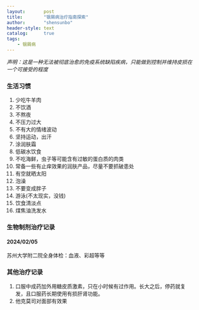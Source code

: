 ```yaml
---
layout:       post
title:        "银屑病治疗指南探索"
author:       "shensunbo"
header-style: text
catalog:      true
tags:
    - 银屑病
---
```

_声明：这是一种无法被彻底治愈的免疫系统缺陷疾病，只能做到控制并维持皮损在一个可接受的程度_

### 生活习惯
1. 少吃牛羊肉 
2. 不饮酒 
3. 不熬夜 
4. 不压力过大 
5. 不有大的情绪波动 
6. 坚持运动，出汗
7. 涂润肤霜 
8. 低碳水饮食 
9. 不吃海鲜，虫子等可能含有过敏的蛋白质的肉类 
10. 常备一些有止痒效果的润肤产品，尽量不要抓破患处 
11. 有空就晒太阳 
12. 泡澡 
13. 不要变成胖子 
14. 游泳(不太现实，没钱)
15. 饮食清淡点 
16. 煤焦油洗发水
### 生物制剂治疗记录
#### 2024/02/05
苏州大学附二院全身体检：血液、彩超等等

### 其他治疗记录 
1. 口服中成药加外用糖皮质激素，只在小时候有过作用。长大之后，停药就复发，且口服药长期使用有损肝肾功能。
2. 他克莫司对面部有效果 
